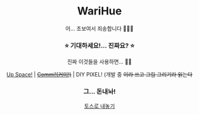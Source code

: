 <h1 align="center">WariHue</h1>
<p align="center">어... 초보여서 죄송합니다 🔰🔰🔰</p>

<h3 align="center">
  ⭐ 기대하세요!... 진짜요? ⭐
</h3>
<p align="center">진짜 이것들을 사용하면... 💢💢</p>
<p align="center">
  <a href="https://play.google.com/store/apps/details?id=com.warihue.upspace">Up Space!</a>
  <span>|</span>
  <a href="https://discord.com/api/oauth2/authorize?client_id=1040191255604375592&permissions=8&scope=bot"><del>Commi!(커미!)</del></a>
  <span>|</span>
  <a>DIY PIXEL! (개발 중 <del>이라 쓰고 그림 그리기라 읽는다</del></a>
</p>

<h3 align="center">
  그... 돈내놔!
</h3>
<p align="center">
  <a href="https://toss.me/warihue">토스로 내놓기</a>
</p>
